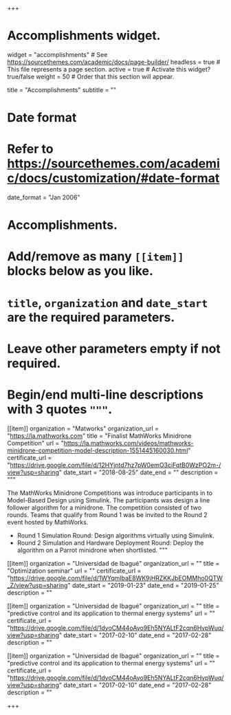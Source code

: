 +++
# Accomplishments widget.
widget = "accomplishments"  # See https://sourcethemes.com/academic/docs/page-builder/
headless = true  # This file represents a page section.
active = true  # Activate this widget? true/false
weight = 50  # Order that this section will appear.

title = "Accomplish&shy;ments"
subtitle = ""

# Date format
#   Refer to https://sourcethemes.com/academic/docs/customization/#date-format
date_format = "Jan 2006"

# Accomplishments.
#   Add/remove as many `[[item]]` blocks below as you like.
#   `title`, `organization` and `date_start` are the required parameters.
#   Leave other parameters empty if not required.
#   Begin/end multi-line descriptions with 3 quotes `"""`.



[[item]]
  organization = "Matworks"
  organization_url = "https://la.mathworks.com"
  title = "Finalist MathWorks Minidrone Competition"
  url = "https://la.mathworks.com/videos/mathworks-minidrone-competition-model-description-1551445160030.html"
  certificate_url = "https://drive.google.com/file/d/12HYjntd7hz7pW0emO3ciFqtB0WzPO2m-/view?usp=sharing"
  date_start = "2018-08-25"
  date_end = ""
  description = """
  
  The MathWorks Minidrone Competitions was introduce participants in to Model-Based Design using Simulink. The participants was design a line follower algorithm for a minidrone. The competition consisted of two rounds. Teams that qualify from Round 1 was be invited to the Round 2 event hosted by MathWorks.
  
- Round 1 Simulation Round: Design algorithms virtually using Simulink.
- Round 2 Simulation and Hardware Deployment Round: Deploy the algorithm on a Parrot minidrone when shortlisted.
  """
  
[[item]]
  organization = "Universidad de Ibagué"
  organization_url = ""
  title = "Optimization seminar"
  url = ""
  certificate_url = "https://drive.google.com/file/d/1WYqmIbaE8WK9jHRZKKJbEOMMho0QTW_Z/view?usp=sharing"
  date_start = "2019-01-23"
  date_end = "2019-01-25"
  description = ""
  
 
[[item]]
  organization = "Universidad de Ibagué"
  organization_url = ""
  title = "predictive control and its application to thermal energy systems"
  url = ""
  certificate_url = "https://drive.google.com/file/d/1dyoCM44oAyo9Eh5NYALtF2cqn6HvpWuq/view?usp=sharing"
  date_start = "2017-02-10"
  date_end = "2017-02-28"
  description = ""

[[item]]
  organization = "Universidad de Ibagué"
  organization_url = ""
  title = "predictive control and its application to thermal energy systems"
  url = ""
  certificate_url = "https://drive.google.com/file/d/1dyoCM44oAyo9Eh5NYALtF2cqn6HvpWuq/view?usp=sharing"
  date_start = "2017-02-10"
  date_end = "2017-02-28"
  description = ""
  
 

+++
